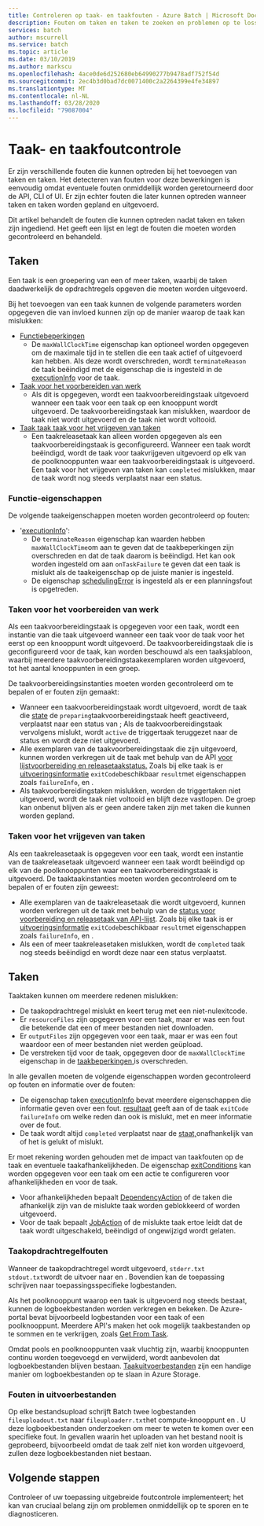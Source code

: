 ```yaml
---
title: Controleren op taak- en taakfouten - Azure Batch | Microsoft Documenten
description: Fouten om taken en taken te zoeken en problemen op te lossen
services: batch
author: mscurrell
ms.service: batch
ms.topic: article
ms.date: 03/10/2019
ms.author: markscu
ms.openlocfilehash: 4ace0de6d252680eb64990277b9478adf752f54d
ms.sourcegitcommit: 2ec4b3d0bad7dc0071400c2a2264399e4fe34897
ms.translationtype: MT
ms.contentlocale: nl-NL
ms.lasthandoff: 03/28/2020
ms.locfileid: "79087004"
---
```

# <a name="job-and-task-error-checking"></a>Taak- en taakfoutcontrole

Er zijn verschillende fouten die kunnen optreden bij het toevoegen van taken en taken. Het detecteren van fouten voor deze bewerkingen is eenvoudig omdat eventuele fouten onmiddellijk worden geretourneerd door de API, CLI of UI.  Er zijn echter fouten die later kunnen optreden wanneer taken en taken worden gepland en uitgevoerd.

Dit artikel behandelt de fouten die kunnen optreden nadat taken en taken zijn ingediend. Het geeft een lijst en legt de fouten die moeten worden gecontroleerd en behandeld.

## <a name="jobs"></a>Taken

Een taak is een groepering van een of meer taken, waarbij de taken daadwerkelijk de opdrachtregels opgeven die moeten worden uitgevoerd.

Bij het toevoegen van een taak kunnen de volgende parameters worden opgegeven die van invloed kunnen zijn op de manier waarop de taak kan mislukken:

- [Functiebeperkingen](https://docs.microsoft.com/rest/api/batchservice/job/add#jobconstraints)
  - De `maxWallClockTime` eigenschap kan optioneel worden opgegeven om de maximale tijd in te stellen die een taak actief of uitgevoerd kan hebben. Als deze wordt overschreden, wordt `terminateReason` de taak beëindigd met de eigenschap die is ingesteld in de [executionInfo](https://docs.microsoft.com/rest/api/batchservice/job/get#cloudjob) voor de taak.
- [Taak voor het voorbereiden van werk](https://docs.microsoft.com/rest/api/batchservice/job/add#jobpreparationtask)
  - Als dit is opgegeven, wordt een taakvoorbereidingstaak uitgevoerd wanneer een taak voor een taak op een knooppunt wordt uitgevoerd. De taakvoorbereidingstaak kan mislukken, waardoor de taak niet wordt uitgevoerd en de taak niet wordt voltooid.
- [Taak taak taak voor het vrijgeven van taken](https://docs.microsoft.com/rest/api/batchservice/job/add#jobreleasetask)
  - Een taakreleasetaak kan alleen worden opgegeven als een taakvoorbereidingstaak is geconfigureerd. Wanneer een taak wordt beëindigd, wordt de taak voor taakvrijgeven uitgevoerd op elk van de poolknooppunten waar een taakvoorbereidingstaak is uitgevoerd. Een taak voor het vrijgeven van taken kan `completed` mislukken, maar de taak wordt nog steeds verplaatst naar een status.

### <a name="job-properties"></a>Functie-eigenschappen

De volgende taakeigenschappen moeten worden gecontroleerd op fouten:

- '[executionInfo](https://docs.microsoft.com/rest/api/batchservice/job/get#jobexecutioninformation)':
  - De `terminateReason` eigenschap kan waarden hebben `maxWallClockTime`om aan te geven dat de taakbeperkingen zijn overschreden en dat de taak daarom is beëindigd. Het kan ook worden ingesteld om aan `onTaskFailure` te geven dat een taak is mislukt als de taakeigenschap op de juiste manier is ingesteld.
  - De eigenschap [schedulingError](https://docs.microsoft.com/rest/api/batchservice/job/get#jobschedulingerror) is ingesteld als er een planningsfout is opgetreden.
 
### <a name="job-preparation-tasks"></a>Taken voor het voorbereiden van werk

Als een taakvoorbereidingstaak is opgegeven voor een taak, wordt een instantie van die taak uitgevoerd wanneer een taak voor de taak voor het eerst op een knooppunt wordt uitgevoerd. De taakvoorbereidingstaak die is geconfigureerd voor de taak, kan worden beschouwd als een taaksjabloon, waarbij meerdere taakvoorbereidingstaakexemplaren worden uitgevoerd, tot het aantal knooppunten in een groep.

De taakvoorbereidingsinstanties moeten worden gecontroleerd om te bepalen of er fouten zijn gemaakt:
- Wanneer een taakvoorbereidingstaak wordt uitgevoerd, wordt de taak die [state](https://docs.microsoft.com/rest/api/batchservice/task/get#taskstate) de `preparing`taakvoorbereidingstaak heeft geactiveerd, verplaatst naar een status van ; Als de taakvoorbereidingstaak vervolgens mislukt, wordt `active` de triggertaak teruggezet naar de status en wordt deze niet uitgevoerd.  
- Alle exemplaren van de taakvoorbereidingstaak die zijn uitgevoerd, kunnen worden verkregen uit de taak met behulp van de API [voor lijstvoorbereiding en releasetaakstatus.](https://docs.microsoft.com/rest/api/batchservice/job/listpreparationandreleasetaskstatus) Zoals bij elke taak is er [uitvoeringsinformatie](https://docs.microsoft.com/rest/api/batchservice/job/listpreparationandreleasetaskstatus#jobpreparationandreleasetaskexecutioninformation) `exitCode`beschikbaar `result`met eigenschappen zoals `failureInfo`, en .
- Als taakvoorbereidingstaken mislukken, worden de triggertaken niet uitgevoerd, wordt de taak niet voltooid en blijft deze vastlopen. De groep kan onbenut blijven als er geen andere taken zijn met taken die kunnen worden gepland.

### <a name="job-release-tasks"></a>Taken voor het vrijgeven van taken

Als een taakreleasetaak is opgegeven voor een taak, wordt een instantie van de taakreleasetaak uitgevoerd wanneer een taak wordt beëindigd op elk van de poolknooppunten waar een taakvoorbereidingstaak is uitgevoerd.  De taaktaakinstanties moeten worden gecontroleerd om te bepalen of er fouten zijn geweest:
- Alle exemplaren van de taakreleasetaak die wordt uitgevoerd, kunnen worden verkregen uit de taak met behulp van de [status voor voorbereiding en releasetaak van API-lijst](https://docs.microsoft.com/rest/api/batchservice/job/listpreparationandreleasetaskstatus). Zoals bij elke taak is er [uitvoeringsinformatie](https://docs.microsoft.com/rest/api/batchservice/job/listpreparationandreleasetaskstatus#jobpreparationandreleasetaskexecutioninformation) `exitCode`beschikbaar `result`met eigenschappen zoals `failureInfo`, en .
- Als een of meer taakreleasetaken mislukken, wordt de `completed` taak nog steeds beëindigd en wordt deze naar een status verplaatst.

## <a name="tasks"></a>Taken

Taaktaken kunnen om meerdere redenen mislukken:

- De taakopdrachtregel mislukt en keert terug met een niet-nulexitcode.
- Er `resourceFiles` zijn opgegeven voor een taak, maar er was een fout die betekende dat een of meer bestanden niet downloaden.
- Er `outputFiles` zijn opgegeven voor een taak, maar er was een fout waardoor een of meer bestanden niet werden geüpload.
- De verstreken tijd voor de taak, opgegeven door de `maxWallClockTime` eigenschap in de [taakbeperkingen,](https://docs.microsoft.com/rest/api/batchservice/task/add#taskconstraints)is overschreden.

In alle gevallen moeten de volgende eigenschappen worden gecontroleerd op fouten en informatie over de fouten:
- De eigenschap taken [executionInfo](https://docs.microsoft.com/rest/api/batchservice/task/get#taskexecutioninformation) bevat meerdere eigenschappen die informatie geven over een fout. [resultaat](https://docs.microsoft.com/rest/api/batchservice/task/get#taskexecutionresult) geeft aan of de taak `exitCode` `failureInfo` om welke reden dan ook is mislukt, met en meer informatie over de fout.
- De taak wordt altijd `completed` verplaatst naar de [staat,](https://docs.microsoft.com/rest/api/batchservice/task/get#taskstate)onafhankelijk van of het is gelukt of mislukt.

Er moet rekening worden gehouden met de impact van taakfouten op de taak en eventuele taakafhankelijkheden.  De eigenschap [exitConditions](https://docs.microsoft.com/rest/api/batchservice/task/add#exitconditions) kan worden opgegeven voor een taak om een actie te configureren voor afhankelijkheden en voor de taak.
- Voor afhankelijkheden bepaalt [DependencyAction](https://docs.microsoft.com/rest/api/batchservice/task/add#dependencyaction) of de taken die afhankelijk zijn van de mislukte taak worden geblokkeerd of worden uitgevoerd.
- Voor de taak bepaalt [JobAction](https://docs.microsoft.com/rest/api/batchservice/task/add#jobaction) of de mislukte taak ertoe leidt dat de taak wordt uitgeschakeld, beëindigd of ongewijzigd wordt gelaten.

### <a name="task-command-line-failures"></a>Taakopdrachtregelfouten

Wanneer de taakopdrachtregel wordt uitgevoerd, `stderr.txt` `stdout.txt`wordt de uitvoer naar en . Bovendien kan de toepassing schrijven naar toepassingsspecifieke logbestanden.

Als het poolknooppunt waarop een taak is uitgevoerd nog steeds bestaat, kunnen de logboekbestanden worden verkregen en bekeken. De Azure-portal bevat bijvoorbeeld logbestanden voor een taak of een poolknooppunt. Meerdere API's maken het ook mogelijk taakbestanden op te sommen en te verkrijgen, zoals [Get From Task](https://docs.microsoft.com/rest/api/batchservice/file/getfromtask).

Omdat pools en poolknooppunten vaak vluchtig zijn, waarbij knooppunten continu worden toegevoegd en verwijderd, wordt aanbevolen dat logboekbestanden blijven bestaan. [Taakuitvoerbestanden](https://docs.microsoft.com/azure/batch/batch-task-output-files) zijn een handige manier om logboekbestanden op te slaan in Azure Storage.

### <a name="output-file-failures"></a>Fouten in uitvoerbestanden
Op elke bestandsupload schrijft Batch twee logbestanden `fileuploadout.txt` naar `fileuploaderr.txt`het compute-knooppunt en . U deze logboekbestanden onderzoeken om meer te weten te komen over een specifieke fout. In gevallen waarin het uploaden van het bestand nooit is geprobeerd, bijvoorbeeld omdat de taak zelf niet kon worden uitgevoerd, zullen deze logboekbestanden niet bestaan.  

## <a name="next-steps"></a>Volgende stappen

Controleer of uw toepassing uitgebreide foutcontrole implementeert; het kan van cruciaal belang zijn om problemen onmiddellijk op te sporen en te diagnosticeren.
